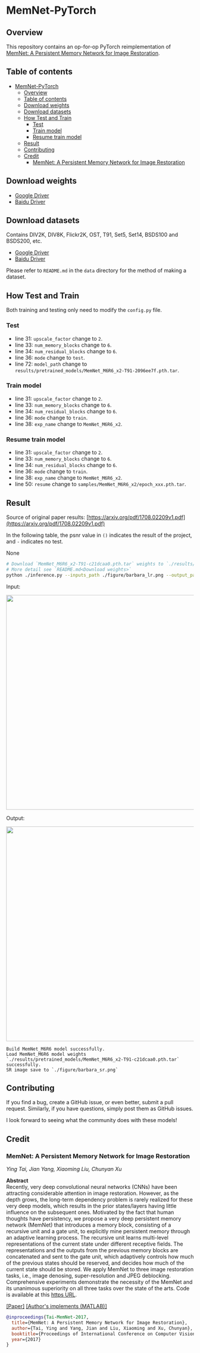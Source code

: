 # MemNet-PyTorch

## Overview

This repository contains an op-for-op PyTorch reimplementation
of [MemNet: A Persistent Memory Network for Image Restoration](https://arxiv.org/abs/1708.02209v1).

## Table of contents

- [MemNet-PyTorch](#memnet-pytorch)
    - [Overview](#overview)
    - [Table of contents](#table-of-contents)
    - [Download weights](#download-weights)
    - [Download datasets](#download-datasets)
    - [How Test and Train](#how-test-and-train)
        - [Test](#test)
        - [Train model](#train-model)
        - [Resume train model](#resume-train-model)
    - [Result](#result)
    - [Contributing](#contributing)
    - [Credit](#credit)
        - [MemNet: A Persistent Memory Network for Image Restoration](#memnet-a-persistent-memory-network-for-image-restoration)

## Download weights

- [Google Driver](https://drive.google.com/drive/folders/17ju2HN7Y6pyPK2CC_AqnAfTOe9_3hCQ8?usp=sharing)
- [Baidu Driver](https://pan.baidu.com/s/1yNs4rqIb004-NKEdKBJtYg?pwd=llot)

## Download datasets

Contains DIV2K, DIV8K, Flickr2K, OST, T91, Set5, Set14, BSDS100 and BSDS200, etc.

- [Google Driver](https://drive.google.com/drive/folders/1A6lzGeQrFMxPqJehK9s37ce-tPDj20mD?usp=sharing)
- [Baidu Driver](https://pan.baidu.com/s/1o-8Ty_7q6DiS3ykLU09IVg?pwd=llot)

Please refer to `README.md` in the `data` directory for the method of making a dataset.

## How Test and Train

Both training and testing only need to modify the `config.py` file.

### Test

- line 31: `upscale_factor` change to `2`.
- line 33: `num_memory_blocks` change to `6`.
- line 34: `num_residual_blocks` change to `6`.
- line 36: `mode` change to `test`.
- line 72: `model_path` change to `results/pretrained_models/MemNet_M6R6_x2-T91-2096ee7f.pth.tar`.

### Train model

- line 31: `upscale_factor` change to `2`.
- line 33: `num_memory_blocks` change to `6`.
- line 34: `num_residual_blocks` change to `6`.
- line 36: `mode` change to `train`.
- line 38: `exp_name` change to `MemNet_M6R6_x2`.

### Resume train model

- line 31: `upscale_factor` change to `2`.
- line 33: `num_memory_blocks` change to `6`.
- line 34: `num_residual_blocks` change to `6`.
- line 36: `mode` change to `train`.
- line 38: `exp_name` change to `MemNet_M6R6_x2`.
- line 50: `resume` change to `samples/MemNet_M6R6_x2/epoch_xxx.pth.tar`.

## Result

Source of original paper results: [https://arxiv.org/pdf/1708.02209v1.pdf](https://arxiv.org/pdf/1708.02209v1.pdf)

In the following table, the psnr value in `()` indicates the result of the project, and `-` indicates no test.

None

```bash
# Download `MemNet_M6R6_x2-T91-c21dcaa0.pth.tar` weights to `./results/pretrained_models`
# More detail see `README.md<Download weights>`
python ./inference.py --inputs_path ./figure/barbara_lr.png --output_path ./figure/barbara_sr.png --weights_path ./results/pretrained_models/IDN_x2-TB291-c21dcaa0.pth.tar
```

Input:

<span align="center"><img width="720" height="576" src="figure/barbara_lr.png"/></span>

Output:

<span align="center"><img width="720" height="576" src="figure/barbara_sr.png"/></span>

```text
Build MemNet_M6R6 model successfully.
Load MemNet_M6R6 model weights `./results/pretrained_models/MemNet_M6R6_x2-T91-c21dcaa0.pth.tar` successfully.
SR image save to `./figure/barbara_sr.png`
```

## Contributing

If you find a bug, create a GitHub issue, or even better, submit a pull request. Similarly, if you have questions,
simply post them as GitHub issues.

I look forward to seeing what the community does with these models!

## Credit

### MemNet: A Persistent Memory Network for Image Restoration

_Ying Tai, Jian Yang, Xiaoming Liu, Chunyan Xu_ <br>

**Abstract** <br>
Recently, very deep convolutional neural networks (CNNs) have been attracting considerable attention in image
restoration. However, as the depth grows, the long-term dependency problem is rarely realized for these very deep
models, which results in the prior states/layers having little influence on the subsequent ones. Motivated by the fact
that human thoughts have persistency, we propose a very deep persistent memory network (MemNet) that introduces a memory
block, consisting of a recursive unit and a gate unit, to explicitly mine persistent memory through an adaptive learning
process. The recursive unit learns multi-level representations of the current state under different receptive fields.
The representations and the outputs from the previous memory blocks are concatenated and sent to the gate unit, which
adaptively controls how much of the previous states should be reserved, and decides how much of the current state should
be stored. We apply MemNet to three image restoration tasks, i.e., image denosing, super-resolution and JPEG deblocking.
Comprehensive experiments demonstrate the necessity of the MemNet and its unanimous superiority on all three tasks over
the state of the arts. Code is available at this [https URL](https://github.com/tyshiwo/MemNet).

[[Paper]](https://arxiv.org/pdf/1708.02209v1.pdf) [[Author's implements (MATLAB)]](https://github.com/tyshiwo/MemNet)

```bibtex
@inproceedings{Tai-MemNet-2017,
  title={MemNet: A Persistent Memory Network for Image Restoration},
  author={Tai, Ying and Yang, Jian and Liu, Xiaoming and Xu, Chunyan},
  booktitle={Proceedings of International Conference on Computer Vision},
  year={2017}
}
```
